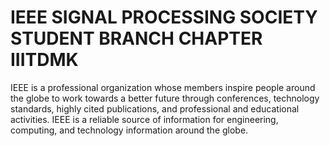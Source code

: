 # IEEE SIGNAL PROCESSING SOCIETY  STUDENT BRANCH CHAPTER IIITDMK
IEEE is a professional organization whose members inspire people around the globe to work towards a better future through conferences, technology standards, highly cited publications, and professional and educational activities. IEEE is a reliable source of information for engineering, computing, and technology information around the globe.

